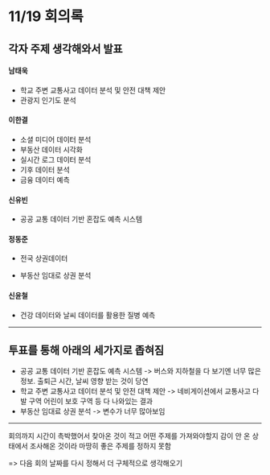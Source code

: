 # 11/19 회의록

## 각자 주제 생각해와서 발표

#### 남태욱
- 학교 주변 교통사고 데이터 분석 및 안전 대책 제안
- 관광지 인기도 분석

#### 이한결
- 소셜 미디어 데이터 분석
- 부동산 데이터 시각화
- 실시간 로그 데이터 분석
- 기후 데이터 분석
- 금융 데이터 예측

#### 신유빈
- 공공 교통 데이터 기반 혼잡도 예측 시스템

#### 정동준
- 전국 상권데이터
+ 부동산 임대로 상권 분석

#### 신윤철
- 건강 데이터와 날씨 데이터를 활용한 질병 예측

_____________________________________________________________

## 투표를 통해 아래의 세가지로 좁혀짐

- 공공 교통 데이터 기반 혼잡도 예측 시스템 -> 버스와 지하철을 다 보기엔 너무 많은 정보. 출퇴근 시간, 날씨 영향 받는 것이 당연
- 학교 주변 교통사고 데이터 분석 및 안전 대책 제안 -> 네비게이션에서 교통사고 다발 구역 어린이 보호 구역 등 다 나와있는 결과
- 부동산 임대료 상권 분석 -> 변수가 너무 많아보임

_____________________________________________________________

회의까지 시간이 촉박했어서 찾아온 것이 적고 어떤 주제를 가져와야할지 감이 안 온 상태에서 조사해온 것이라 마땅히 좋은 주제를 정하지 못함

=> 다음 회의 날짜를 다시 정해서 더 구체적으로 생각해오기
